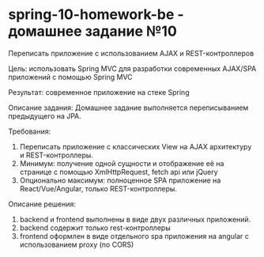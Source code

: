 # spring-10-homework-be - домашнее задание №10

Переписать приложение с использованием AJAX и REST-контроллеров

Цель: использовать Spring MVC для разработки современных AJAX/SPA приложений c помощью Spring MVC

Результат: современное приложение на стеке Spring

Описание задания: Домашнее задание выполняется переписыванием предыдущего на JPA.

Требования:
1. Переписать приложение с классических View на AJAX архитектуру и REST-контроллеры.
2. Минимум: получение одной сущности и отображение её на странице с помощью XmlHttpRequest, fetch api или jQuery
3. Опционально максимум: полноценное SPA приложение на React/Vue/Angular, только REST-контроллеры.

Описание решения:
1. backend и frontend выполнены в виде двух различных приложений.
2. backend содержит только rest-контроллеры
3. frontend оформлен в виде отдельного spa приложения на angular с использованием proxy (no CORS) 
